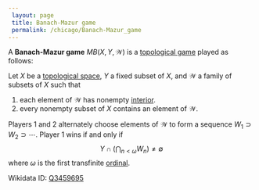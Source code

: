 ```yaml
---
 layout: page
 title: Banach-Mazur game
 permalink: /chicago/Banach-Mazur_game
---
```

A **Banach-Mazur game** $MB(X,Y, \mathcal W)$ is a [topological game](https://defsmath.github.io/DefsMath/topological_game) played as follows:

Let $X$ be a [topological space](https://defsmath.github.io/DefsMath/topological_space), $Y$ a fixed subset of $X$, and $\mathcal W$ a family of subsets of $X$ such that
1. each element of $\mathcal W$ has nonempty [interior](https://defsmath.github.io/DefsMath/interior).
2. every nonempty subset of $X$ contains an element of $\mathcal W$. 

Players 1 and 2 alternately choose elements of $\mathcal W$ to form a sequence $W_1\supset W_2\supset\cdots$. Player 1 wins if and only if $$
Y\cap \left(\bigcap_{n<\omega} W_n\right)\neq \emptyset$$ where $\omega$ is the first transfinite [ordinal](https://defsmath.github.io/DefsMath/ordinal_number).

Wikidata ID: [Q3459695](https://www.wikidata.org/wiki/Q3459695)